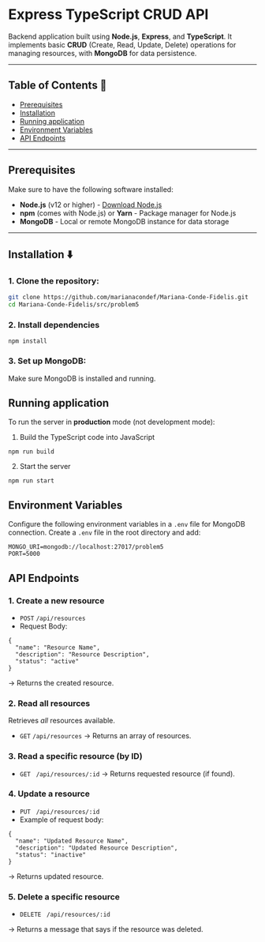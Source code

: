 # Express TypeScript CRUD API

Backend application built using **Node.js**, **Express**, and **TypeScript**. It implements basic **CRUD** (Create, Read, Update, Delete) operations for managing resources, with **MongoDB** for data persistence.

---

## Table of Contents 📝

- [Prerequisites](#prerequisites)
- [Installation](#installation-⬇️)
- [Running application](#running-application)
- [Environment Variables](#environment-variables)
- [API Endpoints](#api-endpoints)

---

## Prerequisites

Make sure to have the following software installed:

- **Node.js** (v12 or higher) - [Download Node.js](https://nodejs.org/)
- **npm** (comes with Node.js) or **Yarn** - Package manager for Node.js
- **MongoDB** - Local or remote MongoDB instance for data storage

---

## Installation ⬇️

### 1. Clone the repository:

```bash
git clone https://github.com/marianacondef/Mariana-Conde-Fidelis.git
cd Mariana-Conde-Fidelis/src/problem5
```
### 2. Install dependencies
```
npm install
```

### 3. Set up MongoDB:
Make sure MongoDB is installed and running.

## Running application
To run the server in **production** mode (not development mode):
1. Build the TypeScript code into JavaScript
```
npm run build
```
2. Start the server
```
npm run start
```

## Environment Variables
Configure the following environment variables in a ``.env`` file for MongoDB connection. Create a ``.env`` file in the root directory and add:
```
MONGO_URI=mongodb://localhost:27017/problem5
PORT=5000
```
## API Endpoints
### 1. **Create** a new resource
- `` POST ``  ``/api/resources`` 
- Request Body:
```
{
  "name": "Resource Name",
  "description": "Resource Description",
  "status": "active"
}
```
→ Returns the created resource.
### 2. **Read** all resources
Retrieves *all* resources available.
- `` GET ``  ``/api/resources`` 
→ Returns an array of resources.
### 3. **Read** a specific resource (by ID)
- `` GET `` `` /api/resources/:id``
→ Returns requested resource (if found).

### 4. **Update** a resource
- `` PUT `` `` /api/resources/:id``
- Example of request body:
```
{
  "name": "Updated Resource Name",
  "description": "Updated Resource Description",
  "status": "inactive"
}
```
→ Returns updated resource. 
### 5. **Delete** a specific resource
- `` DELETE `` `` /api/resources/:id``

→ Returns a message that says if the resource was deleted.


